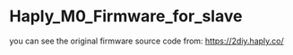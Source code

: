 # Haply_M0_Firmware_for_slave
you can see the original firmware source code from: https://2diy.haply.co/ 
